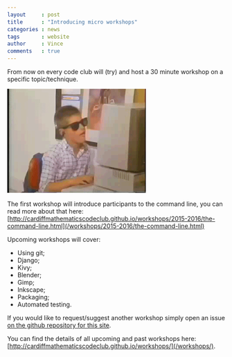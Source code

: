 ```yaml
---
layout     : post
title      : "Introducing micro workshops"
categories : news
tags       : website
author     : Vince
comments   : true
---
```


From now on every code club will (try) and host a 30 minute workshop on a
specific topic/technique.

![Micro workshops for teh win!](/res/gifs/workshop.gif)

The first workshop will introduce participants to the command line, you can read
more about that here:
[http://cardiffmathematicscodeclub.github.io/workshops/2015-2016/the-command-line.html](/workshops/2015-2016/the-command-line.html)

Upcoming workshops will cover:

- Using git;
- Django;
- Kivy;
- Blender;
- Gimp;
- Inkscape;
- Packaging;
- Automated testing.

If you would like to request/suggest another workshop simply open an issue [on
the github repository for this
site](https://github.com/CardiffMathematicsCodeClub/CardiffMathematicsCodeClub.github.io/issues/new).

You can find the details of all upcoming and past workshops here:
[http://cardiffmathematicscodeclub.github.io/workshops/](/workshops/).

